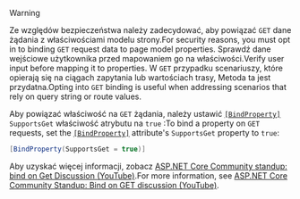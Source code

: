 > [!WARNING]
> <span data-ttu-id="42f26-101">Ze względów bezpieczeństwa należy zadecydować, aby powiązać `GET` dane żądania z właściwościami modelu strony.</span><span class="sxs-lookup"><span data-stu-id="42f26-101">For security reasons, you must opt in to binding `GET` request data to page model properties.</span></span> <span data-ttu-id="42f26-102">Sprawdź dane wejściowe użytkownika przed mapowaniem go na właściwości.</span><span class="sxs-lookup"><span data-stu-id="42f26-102">Verify user input before mapping it to properties.</span></span> <span data-ttu-id="42f26-103">W `GET` przypadku scenariuszy, które opierają się na ciągach zapytania lub wartościach trasy, Metoda ta jest przydatna.</span><span class="sxs-lookup"><span data-stu-id="42f26-103">Opting into `GET` binding is useful when addressing scenarios that rely on query string or route values.</span></span>
>
> <span data-ttu-id="42f26-104">Aby powiązać właściwość na `GET` żądania, należy ustawić [`[BindProperty]`](xref:Microsoft.AspNetCore.Mvc.BindPropertyAttribute) `SupportsGet` właściwość atrybutu na `true` :</span><span class="sxs-lookup"><span data-stu-id="42f26-104">To bind a property on `GET` requests, set the [`[BindProperty]`](xref:Microsoft.AspNetCore.Mvc.BindPropertyAttribute) attribute's `SupportsGet` property to `true`:</span></span>
>
> ```csharp
> [BindProperty(SupportsGet = true)]
> ```
>
> <span data-ttu-id="42f26-105">Aby uzyskać więcej informacji, zobacz [ASP.NET Core Community standup: bind on Get Discussion (YouTube)](https://www.youtube.com/watch?v=p7iHB9V-KVU&feature=youtu.be&t=54m27s).</span><span class="sxs-lookup"><span data-stu-id="42f26-105">For more information, see [ASP.NET Core Community Standup: Bind on GET discussion (YouTube)](https://www.youtube.com/watch?v=p7iHB9V-KVU&feature=youtu.be&t=54m27s).</span></span>
